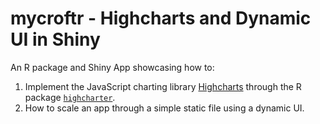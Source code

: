 # mycroftr - Highcharts and Dynamic UI in Shiny

An R package and Shiny App showcasing how to:

1. Implement the JavaScript charting library [Highcharts](http://www.highcharts.com/) through the R package [`highcharter`](http://jkunst.com/highcharter/).
2. How to scale an app through a simple static file using a dynamic UI.
